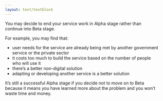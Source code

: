```yaml
---
layout: text/textblock
---
```


You may decide to end your service work in Alpha stage rather than continue into Beta stage.

For example, you may find that:
- user needs for the service are already being met by another government service or the private sector
- it costs too much to build the service based on the number of people who will use it
- there’s a better non-digital solution
- adapting or developing another service is a better solution

It’s still a successful Alpha stage if you decide not to move on to Beta because it means you have learned more about the problem and you won’t waste time and money.